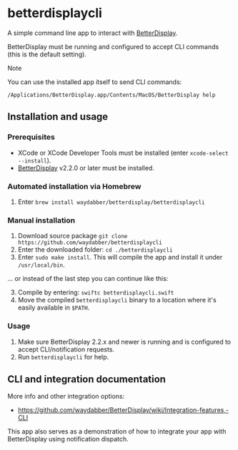 # betterdisplaycli

A simple command line app to interact with [BetterDisplay](https://betterdisplay.pro).

BetterDisplay must be running and configured to accept CLI commands (this is the default setting).

> [!NOTE]
> You can use the installed app itself to send CLI commands:
> 
> `/Applications/BetterDisplay.app/Contents/MacOS/BetterDisplay help`

## Installation and usage

### Prerequisites

- XCode or XCode Developer Tools must be installed (enter `xcode-select --install`).
- [BetterDisplay](https://betterdisplay.pro) v2.2.0 or later must be installed.

### Automated installation via Homebrew

1. Enter `brew install waydabber/betterdisplay/betterdisplaycli`

### Manual installation

1. Download source package `git clone https://github.com/waydabber/betterdisplaycli`
2. Enter the downloaded folder: `cd ./betterdisplaycli`
3. Enter `sudo make install`. This will compile the app and install it under `/usr/local/bin`.

... or instead of the last step you can continue like this:

3. Compile by entering: `swiftc betterdisplaycli.swift`
4. Move the compiled `betterdisplaycli` binary to a location where it's easily available in `$PATH`.

### Usage

1. Make sure BetterDisplay 2.2.x and newer is running and is configured to accept CLI/notification requests.
1. Run `betterdisplaycli` for help.

## CLI and integration documentation

More info and other integration options:

- https://github.com/waydabber/BetterDisplay/wiki/Integration-features,-CLI

This app also serves as a demonstration of how to integrate your app with BetterDisplay using notification dispatch.
